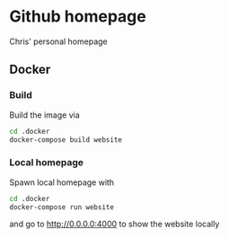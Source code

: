 # Github homepage

Chris' personal homepage

## Docker

### Build

Build the image via

```sh
cd .docker
docker-compose build website
```

### Local homepage

Spawn local homepage with

```sh
cd .docker
docker-compose run website
```

and go to http://0.0.0.0:4000 to show the website locally


